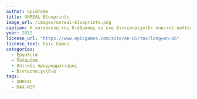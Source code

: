 ```yaml
---
author: epidrome
title: UNREAL Blueprints 
image_url: /images/unreal-blueprints.png
caption: Η κατασκευή της διάδρασης σε ένα βιντεοπαιχνίδι απαιτεί πολλές διαφορετικές δεξιότητες, όπως κώδικα, γραφικά, ήχο, κίνηση. Για τη διευκόλυνση της δημιουργικής διαδικασίας, οι σχεδιαστές βασίζονται σε έτοιμα μοτίβα, τα οποία μπορούν να παραμετροποιήσουν και να διασυνδέσουν σε διαγράμματα ροής.
year: 2012 
license_url: "https://www.epicgames.com/site/en-US/tos?lang=en-US" 
license_text: Epic Games 
categories:
  - Εργαλεία 
  - Πολυμέσα
  - Οπτικός προγραμματισμός
  - Βιντεοπαιχνίδια
tags:
  - UNREAL 
  - MAX-MSP
---
```

